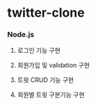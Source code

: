 # twitter-clone

### Node.js

1. 로그인 기능 구현

2. 회원가입 및 validation 구현

3. 트윗 CRUD 기능 구현

4. 회원별 트윗 구분기능 구현
